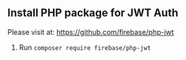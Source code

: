 ## Install PHP package for JWT Auth

Please visit at: https://github.com/firebase/php-jwt

1. Run `composer require firebase/php-jwt`